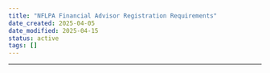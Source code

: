 ```yaml
---
title: "NFLPA Financial Advisor Registration Requirements"
date_created: 2025-04-05
date_modified: 2025-04-15
status: active
tags: []
---
```


---


